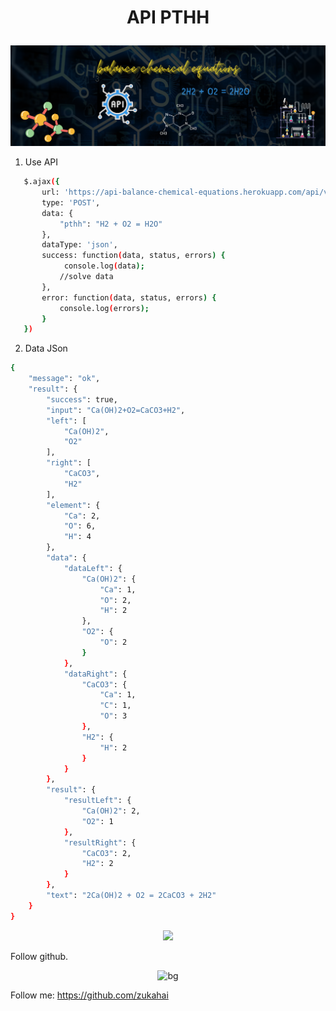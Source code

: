 # <p align="center">API PTHH</p>
<p align="center"> <img src="https://github.com/zukahai/HaiZuka/blob/master/Images/balance-chemical-equations_2.png" alt="bg" /> </p>

1. Use API
```bash
   $.ajax({
       url: 'https://api-balance-chemical-equations.herokuapp.com/api/v1/pthh',
       type: 'POST',
       data: {
           "pthh": "H2 + O2 = H2O"
       },
       dataType: 'json',
       success: function(data, status, errors) {
            console.log(data);
           //solve data
       },
       error: function(data, status, errors) {
           console.log(errors);
       }
   })
```
2. Data JSon
```bash
{
    "message": "ok",
    "result": {
        "success": true,
        "input": "Ca(OH)2+O2=CaCO3+H2",
        "left": [
            "Ca(OH)2",
            "O2"
        ],
        "right": [
            "CaCO3",
            "H2"
        ],
        "element": {
            "Ca": 2,
            "O": 6,
            "H": 4
        },
        "data": {
            "dataLeft": {
                "Ca(OH)2": {
                    "Ca": 1,
                    "O": 2,
                    "H": 2
                },
                "O2": {
                    "O": 2
                }
            },
            "dataRight": {
                "CaCO3": {
                    "Ca": 1,
                    "C": 1,
                    "O": 3
                },
                "H2": {
                    "H": 2
                }
            }
        },
        "result": {
            "resultLeft": {
                "Ca(OH)2": 2,
                "O2": 1
            },
            "resultRight": {
                "CaCO3": 2,
                "H2": 2
            }
        },
        "text": "2Ca(OH)2 + O2 = 2CaCO3 + 2H2"
    }
}
```
<p align="center">
<a href="https://www.buymeacoffee.com/HaiZuka"><img src="https://img.buymeacoffee.com/button-api/?text=Buy me a coffee&emoji=&slug=HaiZuka&button_colour=5F7FFF&font_colour=ffffff&font_family=Poppins&outline_colour=000000&coffee_colour=FFDD00"></a>
</p>
Follow github.
<p align="center"> <img src="https://github.com/zukahai/Confess-Crush/blob/main/imagesGithub/follow.png" alt="bg" /> </p>

Follow me: https://github.com/zukahai
